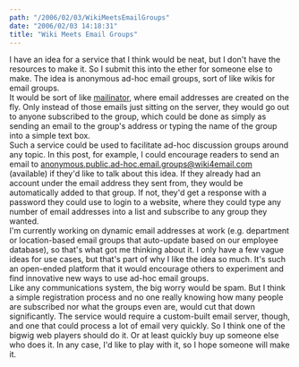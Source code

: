 ```yaml
---
path: "/2006/02/03/WikiMeetsEmailGroups" 
date: "2006/02/03 14:18:31" 
title: "Wiki Meets Email Groups" 
---
```

I have an idea for a service that I think would be neat, but I don't have the resources to make it. So I submit this into the ether for someone else to make. The idea is anonymous ad-hoc email groups, sort of like wikis for email groups.<br>It would be sort of like <a href="http://mailinator.com/">mailinator</a>, where email addresses are created on the fly. Only instead of those emails just sitting on the server, they would go out to anyone subscribed to the group, which could be done as simply as sending an email to the group's address or typing the name of the group into a simple text box.<br>Such a service could be used to facilitate ad-hoc discussion groups around any topic. In this post, for example, I could encourage readers to send an email to anonymous.public.ad-hoc.email.groups@wiki4email.com (available) if they'd like to talk about this idea. If they already had an account under the email address they sent from, they would be automatically added to that group. If not, they'd get a response with a password they could use to login to a website, where they could type any number of email addresses into a list and subscribe to any group they wanted.<br>I'm currently working on dynamic email addresses at work (e.g. department or location-based email groups that auto-update based on our employee database), so that's what got me thinking about it. I only have a few vague ideas for use cases, but that's part of why I like the idea so much. It's such an open-ended platform that it would encourage others to experiment and find innovative new ways to use ad-hoc email groups.<br>Like any communications system, the big worry would be spam.  But I think a simple registration process and no one really knowing how many people are subscribed nor what the groups even are, would cut that down significantly. The service would require a custom-built email server, though, and one that could process a lot of email very quickly. So I think one of the bigwig web players should do it. Or at least quickly buy up someone else who does it. In any case, I'd like to play with it, so I hope someone will make it.